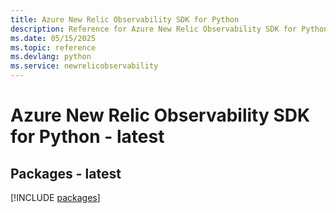 ```yaml
---
title: Azure New Relic Observability SDK for Python
description: Reference for Azure New Relic Observability SDK for Python
ms.date: 05/15/2025
ms.topic: reference
ms.devlang: python
ms.service: newrelicobservability
---
```

# Azure New Relic Observability SDK for Python - latest
## Packages - latest
[!INCLUDE [packages](new-relic-observability-index.md)]